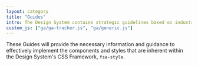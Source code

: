 ```yaml
---
layout: category
title: "Guides"
intro: The Design System contains strategic guidelines based on industry best practices and concepts inspired by the US Digital Service's <a href="https://designsystem.digital.gov/">US Web Design System</a>.
custom_js: ["ga/ga-tracker.js", "ga/generic.js"]
---
```


These Guides will provide the necessary information and guidance to effectively implement the components and styles that are inherent within the Design System's CSS Framework, `fsa-style`.

<!-- These Guides will provide the necessary information and guidance to utilize the Design System in the most efficient and effective way. Important topics, such as 508 Compliance, are covered as supplemental information, and the Application Guidelines provide the rules and procedures to utilize the components and styles that are inherent while implementing the `fsa-style` codebase. -->
